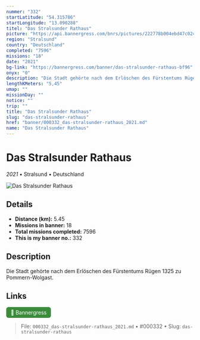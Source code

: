 ```yaml
---
nummer: "332"
startLatitude: "54.315786"
startLongitude: "13.090288"
titel: "Das Stralsunder Rathaus"
picture: "https://api.bannergress.com/bnrs/pictures/222778b004ebd47c024eb093e78287b7"
region: "Stralsund"
country: "Deutschland"
completed: "7596"
missions: "18"
date: "2021"
bg-link: "https://bannergress.com/banner/das-stralsunder-rathaus-bf96"
onyx: "0"
description: "Die Stadt gehörte nach dem Erlöschen des Fürstentums Rügen 1325 zu Pommern-Wolgast."
lengthKMeters: "5,45"
umap: ""
missionDay: ""
notice: ""
trip: ""
title: "Das Stralsunder Rathaus"
slug: "das-stralsunder-rathaus"
href: "banner/000332_das-stralsunder-rathaus_2021.md"
name: "Das Stralsunder Rathaus"
---
```

# Das Stralsunder Rathaus

*2021* • Stralsund • Deutschland

![Das Stralsunder Rathaus](https://api.bannergress.com/bnrs/pictures/222778b004ebd47c024eb093e78287b7)



## Details
- **Distance (km):** 5.45
- **Missions in banner:** 18
- **Total missions completed:** 7596
- **This is my banner no.:** 332



## Description
Die Stadt gehörte nach dem Erlöschen des Fürstentums Rügen 1325 zu Pommern-Wolgast.



## Links
<a href="https://bannergress.com/banner/das-stralsunder-rathaus-bf96" target="_blank" style="display:inline-block;margin-right:8px;padding:6px 12px;background:#3c8b3c;color:#fff;text-decoration:none;border-radius:6px;">🔗 Bannergress</a>



> File: `000332_das-stralsunder-rathaus_2021.md`
> • #000332
> • Slug: `das-stralsunder-rathaus`
